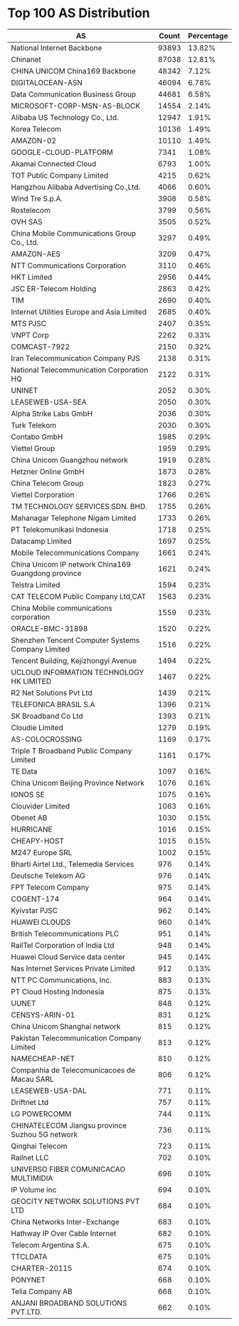 # Top 100 AS Distribution
| AS | Count | Percentage |
|----|----|----|
| National Internet Backbone | 93893 | 13.82% |
| Chinanet | 87038 | 12.81% |
| CHINA UNICOM China169 Backbone | 48342 | 7.12% |
| DIGITALOCEAN-ASN | 46094 | 6.78% |
| Data Communication Business Group | 44681 | 6.58% |
| MICROSOFT-CORP-MSN-AS-BLOCK | 14554 | 2.14% |
| Alibaba US Technology Co., Ltd. | 12947 | 1.91% |
| Korea Telecom | 10136 | 1.49% |
| AMAZON-02 | 10110 | 1.49% |
| GOOGLE-CLOUD-PLATFORM | 7341 | 1.08% |
| Akamai Connected Cloud | 6793 | 1.00% |
| TOT Public Company Limited | 4215 | 0.62% |
| Hangzhou Alibaba Advertising Co.,Ltd. | 4066 | 0.60% |
| Wind Tre S.p.A. | 3908 | 0.58% |
| Rostelecom | 3799 | 0.56% |
| OVH SAS | 3505 | 0.52% |
| China Mobile Communications Group Co., Ltd. | 3297 | 0.49% |
| AMAZON-AES | 3209 | 0.47% |
| NTT Communications Corporation | 3110 | 0.46% |
| HKT Limited | 2956 | 0.44% |
| JSC ER-Telecom Holding | 2863 | 0.42% |
| TIM | 2690 | 0.40% |
| Internet Utilities Europe and Asia Limited | 2685 | 0.40% |
| MTS PJSC | 2407 | 0.35% |
| VNPT Corp | 2262 | 0.33% |
| COMCAST-7922 | 2150 | 0.32% |
| Iran Telecommunication Company PJS | 2138 | 0.31% |
| National Telecommunication Corporation HQ | 2122 | 0.31% |
| UNINET | 2052 | 0.30% |
| LEASEWEB-USA-SEA | 2050 | 0.30% |
| Alpha Strike Labs GmbH | 2036 | 0.30% |
| Turk Telekom | 2030 | 0.30% |
| Contabo GmbH | 1985 | 0.29% |
| Viettel Group | 1959 | 0.29% |
| China Unicom Guangzhou network | 1919 | 0.28% |
| Hetzner Online GmbH | 1873 | 0.28% |
| China Telecom Group | 1823 | 0.27% |
| Viettel Corporation | 1766 | 0.26% |
| TM TECHNOLOGY SERVICES SDN. BHD. | 1755 | 0.26% |
| Mahanagar Telephone Nigam Limited | 1733 | 0.26% |
| PT Telekomunikasi Indonesia | 1718 | 0.25% |
| Datacamp Limited | 1697 | 0.25% |
| Mobile Telecommunications Company | 1661 | 0.24% |
| China Unicom IP network China169 Guangdong province | 1621 | 0.24% |
| Telstra Limited | 1594 | 0.23% |
| CAT TELECOM Public Company Ltd,CAT | 1563 | 0.23% |
| China Mobile communications corporation | 1559 | 0.23% |
| ORACLE-BMC-31898 | 1520 | 0.22% |
| Shenzhen Tencent Computer Systems Company Limited | 1516 | 0.22% |
| Tencent Building, Kejizhongyi Avenue | 1494 | 0.22% |
| UCLOUD INFORMATION TECHNOLOGY HK LIMITED | 1467 | 0.22% |
| R2 Net Solutions Pvt Ltd | 1439 | 0.21% |
| TELEFONICA BRASIL S.A | 1396 | 0.21% |
| SK Broadband Co Ltd | 1393 | 0.21% |
| Cloudie Limited | 1279 | 0.19% |
| AS-COLOCROSSING | 1169 | 0.17% |
| Triple T Broadband Public Company Limited | 1161 | 0.17% |
| TE Data | 1097 | 0.16% |
| China Unicom Beijing Province Network | 1076 | 0.16% |
| IONOS SE | 1075 | 0.16% |
| Clouvider Limited | 1063 | 0.16% |
| Obenet AB | 1030 | 0.15% |
| HURRICANE | 1016 | 0.15% |
| CHEAPY-HOST | 1015 | 0.15% |
| M247 Europe SRL | 1002 | 0.15% |
| Bharti Airtel Ltd., Telemedia Services | 976 | 0.14% |
| Deutsche Telekom AG | 976 | 0.14% |
| FPT Telecom Company | 975 | 0.14% |
| COGENT-174 | 964 | 0.14% |
| Kyivstar PJSC | 962 | 0.14% |
| HUAWEI CLOUDS | 960 | 0.14% |
| British Telecommunications PLC | 951 | 0.14% |
| RailTel Corporation of India Ltd | 948 | 0.14% |
| Huawei Cloud Service data center | 945 | 0.14% |
| Nas Internet Services Private Limited | 912 | 0.13% |
| NTT PC Communications, Inc. | 883 | 0.13% |
| PT Cloud Hosting Indonesia | 875 | 0.13% |
| UUNET | 848 | 0.12% |
| CENSYS-ARIN-01 | 831 | 0.12% |
| China Unicom Shanghai network | 815 | 0.12% |
| Pakistan Telecommunication Company Limited | 813 | 0.12% |
| NAMECHEAP-NET | 810 | 0.12% |
| Companhia de Telecomunicacoes de Macau SARL | 806 | 0.12% |
| LEASEWEB-USA-DAL | 771 | 0.11% |
| Driftnet Ltd | 757 | 0.11% |
| LG POWERCOMM | 744 | 0.11% |
| CHINATELECOM Jiangsu province Suzhou 5G network | 736 | 0.11% |
| Qinghai Telecom | 723 | 0.11% |
| Railnet LLC | 702 | 0.10% |
| UNIVERSO FIBER COMUNICACAO MULTIMIDIA | 696 | 0.10% |
| IP Volume inc | 694 | 0.10% |
| GEOCITY NETWORK SOLUTIONS PVT LTD | 684 | 0.10% |
| China Networks Inter-Exchange | 683 | 0.10% |
| Hathway IP Over Cable Internet | 682 | 0.10% |
| Telecom Argentina S.A. | 675 | 0.10% |
| TTCLDATA | 675 | 0.10% |
| CHARTER-20115 | 674 | 0.10% |
| PONYNET | 668 | 0.10% |
| Telia Company AB | 668 | 0.10% |
| ANJANI BROADBAND SOLUTIONS PVT.LTD. | 662 | 0.10% |

